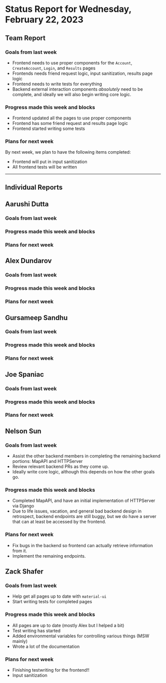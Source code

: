 # Status Report for Wednesday, February 22, 2023

## Team Report

### Goals from last week
- Frontend needs to use proper components for the `Account`, `CreateAccount`, `Login`, and `Results` pages
- Frontends needs friend request logic, input sanitization, results page logic
- Frontend needs to write tests for everything
- Backend external interaction components *absolutely* need to be complete, and ideally we will also begin
writing core logic.

### Progress made this week and blocks
- Frontend updated all the pages to use proper components
- Frontend has some friend request and results page logic
- Frontend started writing some tests

### Plans for next week
By next week, we plan to have the following items completed:
- Frontend will put in input sanitization
- All frontend tests will be written

---
## Individual Reports

## Aarushi Dutta

### Goals from last week

### Progress made this week and blocks

### Plans for next week

## Alex Dundarov

### Goals from last week

### Progress made this week and blocks

### Plans for next week

## Gursameep Sandhu

### Goals from last week

### Progress made this week and blocks

### Plans for next week

## Joe Spaniac

### Goals from last week

### Progress made this week and blocks

### Plans for next week

## Nelson Sun

### Goals from last week
- Assist the other backend members in completing the remaining backend portions: MapAPI and HTTPServer
- Review relevant backend PRs as they come up.
- Ideally write core logic, although this depends on how the other goals go.

### Progress made this week and blocks

- Completed MapAPI, and have an initial implementation of HTTPServer via Django
- Due to life issues, vacation, and general bad backend design in retrospect, backend endpoints are still buggy,
but we do have a server that can at least be accessed by the frontend.

### Plans for next week

- Fix bugs in the backend so frontend can actually retrieve information from it.
- Implement the remaining endpoints.

## Zack Shafer

### Goals from last week
- Help get all pages up to date with `material-ui`
- Start writing tests for completed pages

### Progress made this week and blocks
- All pages are up to date (mostly Alex but I helped a bit)
- Test writing has started
- Added environmental variables for controlling various things (MSW mainly)
- Wrote a lot of the documentation

### Plans for next week
- Finishing testwriting for the frontend!!
- Input sanitization
